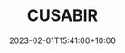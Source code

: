 ---
date: 2023-02-01T15:41:00+10:00
description: A universal tripod adapter makes this set portable.
draft: false
icon: 2023-02-01-cusabir.webp
language: en
title: CUSABIR
link: https://www.instagram.com/reel/CoFlMOHDbgp

---
